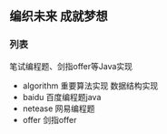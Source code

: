 ## 编织未来 成就梦想

### 列表

笔试编程题、剑指offer等Java实现

- algorithm 重要算法实现 数据结构实现
- baidu 百度编程题java
- netease 网易编程题
- offer 剑指offer



